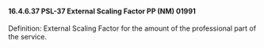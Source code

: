 #### 16.4.6.37 PSL-37 External Scaling Factor PP (NM) 01991

Definition: External Scaling Factor for the amount of the professional part of the service.
